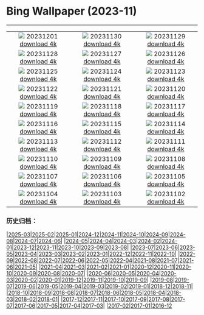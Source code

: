 # Bing Wallpaper (2023-11)
**************
| | | |
| :----: | :----: | :----: |
| ![](https://www.bing.com/th?id=OHR.IcebergAntarctica_EN-IN1184345977_1920x1080.jpg) 20231201 [download 4k](https://www.bing.com/th?id=OHR.IcebergAntarctica_EN-IN1184345977_UHD.jpg) | ![](https://www.bing.com/th?id=OHR.TrotternishStorr_EN-IN9645630131_1920x1080.jpg) 20231130 [download 4k](https://www.bing.com/th?id=OHR.TrotternishStorr_EN-IN9645630131_UHD.jpg) | ![](https://www.bing.com/th?id=OHR.TreeLighting_EN-IN9264601140_1920x1080.jpg) 20231129 [download 4k](https://www.bing.com/th?id=OHR.TreeLighting_EN-IN9264601140_UHD.jpg) |
| ![](https://www.bing.com/th?id=OHR.VarandhaGhatBhor_EN-IN3063436345_1920x1080.jpg) 20231128 [download 4k](https://www.bing.com/th?id=OHR.VarandhaGhatBhor_EN-IN3063436345_UHD.jpg) | ![](https://www.bing.com/th?id=OHR.RioNegro_EN-IN8200017926_1920x1080.jpg) 20231127 [download 4k](https://www.bing.com/th?id=OHR.RioNegro_EN-IN8200017926_UHD.jpg) | ![](https://www.bing.com/th?id=OHR.BradgateFallow_EN-IN7278653415_1920x1080.jpg) 20231126 [download 4k](https://www.bing.com/th?id=OHR.BradgateFallow_EN-IN7278653415_UHD.jpg) |
| ![](https://www.bing.com/th?id=OHR.TajoRiver_EN-IN6966241723_1920x1080.jpg) 20231125 [download 4k](https://www.bing.com/th?id=OHR.TajoRiver_EN-IN6966241723_UHD.jpg) | ![](https://www.bing.com/th?id=OHR.HallofMosses_EN-IN9360638768_1920x1080.jpg) 20231124 [download 4k](https://www.bing.com/th?id=OHR.HallofMosses_EN-IN9360638768_UHD.jpg) | ![](https://www.bing.com/th?id=OHR.VictoriaMemorialIndia_EN-IN2578716156_1920x1080.jpg) 20231123 [download 4k](https://www.bing.com/th?id=OHR.VictoriaMemorialIndia_EN-IN2578716156_UHD.jpg) |
| ![](https://www.bing.com/th?id=OHR.SnakeRiverTeton_EN-IN8458505185_1920x1080.jpg) 20231122 [download 4k](https://www.bing.com/th?id=OHR.SnakeRiverTeton_EN-IN8458505185_UHD.jpg) | ![](https://www.bing.com/th?id=OHR.HelloSeal_EN-IN4183768158_1920x1080.jpg) 20231121 [download 4k](https://www.bing.com/th?id=OHR.HelloSeal_EN-IN4183768158_UHD.jpg) | ![](https://www.bing.com/th?id=OHR.ChapmanAdventure_EN-IN7844405204_1920x1080.jpg) 20231120 [download 4k](https://www.bing.com/th?id=OHR.ChapmanAdventure_EN-IN7844405204_UHD.jpg) |
| ![](https://www.bing.com/th?id=OHR.FrozenBog_EN-IN7475675289_1920x1080.jpg) 20231119 [download 4k](https://www.bing.com/th?id=OHR.FrozenBog_EN-IN7475675289_UHD.jpg) | ![](https://www.bing.com/th?id=OHR.MilsePolarBear_EN-IN7189578814_1920x1080.jpg) 20231118 [download 4k](https://www.bing.com/th?id=OHR.MilsePolarBear_EN-IN7189578814_UHD.jpg) | ![](https://www.bing.com/th?id=OHR.BadRiver_EN-IN6923977079_1920x1080.jpg) 20231117 [download 4k](https://www.bing.com/th?id=OHR.BadRiver_EN-IN6923977079_UHD.jpg) |
| ![](https://www.bing.com/th?id=OHR.AthensAcropolis_EN-IN8777145681_1920x1080.jpg) 20231116 [download 4k](https://www.bing.com/th?id=OHR.AthensAcropolis_EN-IN8777145681_UHD.jpg) | ![](https://www.bing.com/th?id=OHR.SarekSweden_EN-IN7855309324_1920x1080.jpg) 20231115 [download 4k](https://www.bing.com/th?id=OHR.SarekSweden_EN-IN7855309324_UHD.jpg) | ![](https://www.bing.com/th?id=OHR.RussellLupines_EN-IN1879361282_1920x1080.jpg) 20231114 [download 4k](https://www.bing.com/th?id=OHR.RussellLupines_EN-IN1879361282_UHD.jpg) |
| ![](https://www.bing.com/th?id=OHR.OliveOrchard_EN-IN6860940446_1920x1080.jpg) 20231113 [download 4k](https://www.bing.com/th?id=OHR.OliveOrchard_EN-IN6860940446_UHD.jpg) | ![](https://www.bing.com/th?id=OHR.DiwaliAyodhya_EN-IN0905381665_1920x1080.jpg) 20231112 [download 4k](https://www.bing.com/th?id=OHR.DiwaliAyodhya_EN-IN0905381665_UHD.jpg) | ![](https://www.bing.com/th?id=OHR.FishingNetsKochi_EN-IN7237495596_1920x1080.jpg) 20231111 [download 4k](https://www.bing.com/th?id=OHR.FishingNetsKochi_EN-IN7237495596_UHD.jpg) |
| ![](https://www.bing.com/th?id=OHR.BadlandsSunrise_EN-IN3577388637_1920x1080.jpg) 20231110 [download 4k](https://www.bing.com/th?id=OHR.BadlandsSunrise_EN-IN3577388637_UHD.jpg) | ![](https://www.bing.com/th?id=OHR.NorwayBirch_EN-IN3209177079_1920x1080.jpg) 20231109 [download 4k](https://www.bing.com/th?id=OHR.NorwayBirch_EN-IN3209177079_UHD.jpg) | ![](https://www.bing.com/th?id=OHR.ManateeMama_EN-IN2707543582_1920x1080.jpg) 20231108 [download 4k](https://www.bing.com/th?id=OHR.ManateeMama_EN-IN2707543582_UHD.jpg) |
| ![](https://www.bing.com/th?id=OHR.KirkilaiTower_EN-IN6989463943_1920x1080.jpg) 20231107 [download 4k](https://www.bing.com/th?id=OHR.KirkilaiTower_EN-IN6989463943_UHD.jpg) | ![](https://www.bing.com/th?id=OHR.LagoPehoe_EN-IN2054677238_1920x1080.jpg) 20231106 [download 4k](https://www.bing.com/th?id=OHR.LagoPehoe_EN-IN2054677238_UHD.jpg) | ![](https://www.bing.com/th?id=OHR.SilencioSpain_EN-IN1715167974_1920x1080.jpg) 20231105 [download 4k](https://www.bing.com/th?id=OHR.SilencioSpain_EN-IN1715167974_UHD.jpg) |
| ![](https://www.bing.com/th?id=OHR.BisonSnow_EN-IN1261455789_1920x1080.jpg) 20231104 [download 4k](https://www.bing.com/th?id=OHR.BisonSnow_EN-IN1261455789_UHD.jpg) | ![](https://www.bing.com/th?id=OHR.SeaNettles_EN-IN0921605291_1920x1080.jpg) 20231103 [download 4k](https://www.bing.com/th?id=OHR.SeaNettles_EN-IN0921605291_UHD.jpg) | ![](https://www.bing.com/th?id=OHR.DeathValleySalt_EN-IN7646082145_1920x1080.jpg) 20231102 [download 4k](https://www.bing.com/th?id=OHR.DeathValleySalt_EN-IN7646082145_UHD.jpg) |

### 历史归档：

|[2025-03](/../2025-03/2025-03.md)|[2025-02](/../2025-02/2025-02.md)|[2025-01](/../2025-01/2025-01.md)|[2024-12](/../2024-12/2024-12.md)|[2024-11](/../2024-11/2024-11.md)|[2024-10](/../2024-10/2024-10.md)|[2024-09](/../2024-09/2024-09.md)|[2024-08](/../2024-08/2024-08.md)|[2024-07](/../2024-07/2024-07.md)|[2024-06](/../2024-06/2024-06.md)|
|[2024-05](/../2024-05/2024-05.md)|[2024-04](/../2024-04/2024-04.md)|[2024-03](/../2024-03/2024-03.md)|[2024-02](/../2024-02/2024-02.md)|[2024-01](/../2024-01/2024-01.md)|[2023-12](/../2023-12/2023-12.md)|[2023-11](/2023-11.md)|[2023-10](/../2023-10/2023-10.md)|[2023-09](/../2023-09/2023-09.md)|[2023-08](/../2023-08/2023-08.md)|
|[2023-07](/../2023-07/2023-07.md)|[2023-06](/../2023-06/2023-06.md)|[2023-05](/../2023-05/2023-05.md)|[2023-04](/../2023-04/2023-04.md)|[2023-03](/../2023-03/2023-03.md)|[2023-02](/../2023-02/2023-02.md)|[2023-01](/../2023-01/2023-01.md)|[2022-12](/../2022-12/2022-12.md)|[2022-11](/../2022-11/2022-11.md)|[2022-10](/../2022-10/2022-10.md)|
|[2022-09](/../2022-09/2022-09.md)|[2022-08](/../2022-08/2022-08.md)|[2022-07](/../2022-07/2022-07.md)|[2022-06](/../2022-06/2022-06.md)|[2022-05](/../2022-05/2022-05.md)|[2022-04](/../2022-04/2022-04.md)|[2021-08](/../2021-08/2021-08.md)|[2021-07](/../2021-07/2021-07.md)|[2021-06](/../2021-06/2021-06.md)|[2021-05](/../2021-05/2021-05.md)|
|[2021-04](/../2021-04/2021-04.md)|[2021-03](/../2021-03/2021-03.md)|[2021-02](/../2021-02/2021-02.md)|[2021-01](/../2021-01/2021-01.md)|[2020-12](/../2020-12/2020-12.md)|[2020-11](/../2020-11/2020-11.md)|[2020-10](/../2020-10/2020-10.md)|[2020-09](/../2020-09/2020-09.md)|[2020-08](/../2020-08/2020-08.md)|[2020-07](/../2020-07/2020-07.md)|
|[2020-06](/../2020-06/2020-06.md)|[2020-05](/../2020-05/2020-05.md)|[2020-04](/../2020-04/2020-04.md)|[2020-03](/../2020-03/2020-03.md)|[2020-02](/../2020-02/2020-02.md)|[2020-01](/../2020-01/2020-01.md)|[2019-12](/../2019-12/2019-12.md)|[2019-11](/../2019-11/2019-11.md)|[2019-10](/../2019-10/2019-10.md)|[2019-09](/../2019-09/2019-09.md)|
|[2019-08](/../2019-08/2019-08.md)|[2019-07](/../2019-07/2019-07.md)|[2019-06](/../2019-06/2019-06.md)|[2019-05](/../2019-05/2019-05.md)|[2019-04](/../2019-04/2019-04.md)|[2019-03](/../2019-03/2019-03.md)|[2019-02](/../2019-02/2019-02.md)|[2019-01](/../2019-01/2019-01.md)|[2018-12](/../2018-12/2018-12.md)|[2018-11](/../2018-11/2018-11.md)|
|[2018-10](/../2018-10/2018-10.md)|[2018-09](/../2018-09/2018-09.md)|[2018-08](/../2018-08/2018-08.md)|[2018-07](/../2018-07/2018-07.md)|[2018-06](/../2018-06/2018-06.md)|[2018-05](/../2018-05/2018-05.md)|[2018-04](/../2018-04/2018-04.md)|[2018-03](/../2018-03/2018-03.md)|[2018-02](/../2018-02/2018-02.md)|[2018-01](/../2018-01/2018-01.md)|
|[2017-12](/../2017-12/2017-12.md)|[2017-11](/../2017-11/2017-11.md)|[2017-10](/../2017-10/2017-10.md)|[2017-09](/../2017-09/2017-09.md)|[2017-08](/../2017-08/2017-08.md)|[2017-07](/../2017-07/2017-07.md)|[2017-06](/../2017-06/2017-06.md)|[2017-05](/../2017-05/2017-05.md)|[2017-04](/../2017-04/2017-04.md)|[2017-03](/../2017-03/2017-03.md)|
|[2017-02](/../2017-02/2017-02.md)|[2017-01](/../2017-01/2017-01.md)|[2016-12](/../2016-12/2016-12.md)